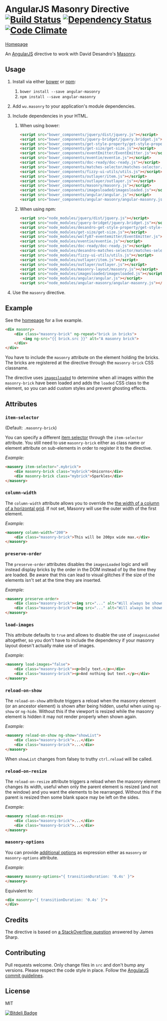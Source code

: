 # AngularJS Masonry Directive [![Build Status](https://travis-ci.org/passy/angular-masonry.png)](https://travis-ci.org/passy/angular-masonry) [![Dependency Status](https://gemnasium.com/passy/angular-masonry.png)](https://gemnasium.com/passy/angular-masonry) [![Code Climate](https://codeclimate.com/github/passy/angular-masonry.png)](https://codeclimate.com/github/passy/angular-masonry)

[Homepage](http://passy.github.io/angular-masonry)

An [AngularJS](http://angularjs.org/) directive to work with David Desandro's [Masonry](http://masonry.desandro.com/).

## Usage

1. Install via either [bower](http://bower.io/) or [npm](https://www.npmjs.com/):
    1. `bower install --save angular-masonry`
    2. `npm install --save angular-masonry`
2. Add `wu.masonry` to your application's module dependencies.
3. Include dependencies in your HTML.
    1. When using bower:
        
        ```html
        <script src="bower_components/jquery/dist/jquery.js"></script>
	    <script src="bower_components/jquery-bridget/jquery.bridget.js"></script>
	    <script src="bower_components/get-style-property/get-style-property.js"></script>
	    <script src="bower_components/get-size/get-size.js"></script>
	    <script src="bower_components/eventEmitter/EventEmitter.js"></script>
	    <script src="bower_components/eventie/eventie.js"></script>
	    <script src="bower_components/doc-ready/doc-ready.js"></script>
	    <script src="bower_components/matches-selector/matches-selector.js"></script>
	    <script src="bower_components/fizzy-ui-utils/utils.js"></script>
	    <script src="bower_components/outlayer/item.js"></script>
	    <script src="bower_components/outlayer/outlayer.js"></script>
	    <script src="bower_components/masonry/masonry.js"></script>
	    <script src="bower_components/imagesloaded/imagesloaded.js"></script>
	    <script src="bower_components/angular/angular.js"></script>
	    <script src="bower_components/angular-masonry/angular-masonry.js"></script>
        ```
    
    2. When using npm:
        
        ```html
        <script src="node_modules/jquery/dist/jquery.js"></script>
        <script src="node_modules/jquery-bridget/jquery.bridget.js"></script>
        <script src="node_modules/desandro-get-style-property/get-style-property.js"></script>
        <script src="node_modules/get-size/get-size.js"></script>
        <script src="node_modules/wolfy87-eventemitter/EventEmitter.js"></script>
        <script src="node_modules/eventie/eventie.js"></script>
        <script src="node_modules/doc-ready/doc-ready.js"></script>
        <script src="node_modules/desandro-matches-selector/matches-selector.js"></script>
        <script src="node_modules/fizzy-ui-utils/utils.js"></script>
        <script src="node_modules/outlayer/item.js"></script>
        <script src="node_modules/outlayer/outlayer.js"></script>
        <script src="node_modules/masonry-layout/masonry.js"></script>
        <script src="node_modules/imagesloaded/imagesloaded.js"></script>
        <script src="node_modules/angular/angular.js"></script>
        <script src="node_modules/angular-masonry/angular-masonry.js"></script>
        ```
    
4. Use the `masonry` directive.

## Example

See the [homepage](http://passy.github.io/angular-masonry) for a live example.

```html
<div masonry>
    <div class="masonry-brick" ng-repeat="brick in bricks">
        <img ng-src="{{ brick.src }}" alt="A masonry brick">
    </div>
</div>
```

You have to include the `masonry` attribute on the element holding the bricks.
The bricks are registered at the directive through the `masonry-brick` CSS
classname.

The directive uses [`imagesloaded`](https://github.com/desandro/imagesloaded) to
determine when all images within the `masonry-brick` have been loaded and adds
the `loaded` CSS class to the element, so you can add custom styles and
prevent ghosting effects.

## Attributes

### `item-selector`

(Default: `.masonry-brick`)

You can specify a different [item
selector](http://masonry.desandro.com/options.html#itemselector) through the
`item-selector` attribute. You still need to use `masonry-brick` either as class
name or element attribute on sub-elements in order to register it to the
directive.

*Example:*

```html
<masonry item-selector=".mybrick">
    <div masonry-brick class="mybrick">Unicorns</div>
    <div masonry-brick class="mybrick">Sparkles</div>
</masonry>
```

### `column-width`

The `column-width` attribute allows you to override the [the width of a column
of a horizontal grid](http://masonry.desandro.com/options.html#columnwidth). If
not set, Masonry will use the outer width of the first element.

*Example:*

```html
<masonry column-width="200">
    <div class="masonry-brick">This will be 200px wide max.</div>
</masonry>
```

### `preserve-order`

The `preserve-order` attributes disables the `imagesLoaded` logic and will
instead display bricks by the order in the DOM instead of by the time they are
loaded. Be aware that this can lead to visual glitches if the size of the
elements isn't set at the time they are inserted.

*Example:*

```html
<masonry preserve-order>
    <div class="masonry-brick"><img src="..." alt="Will always be shown 1st"></div>
    <div class="masonry-brick"><img src="..." alt="Will always be shown 2nd"></div>
</masonry>
```

### `load-images`

This attribute defaults to `true` and allows to disable the use of `imagesLoaded`
altogether, so you don't have to include the dependency if your masonry layout
doesn't actually make use of images.

*Example:*

```html
<masonry load-images="false">
    <div class="masonry-brick"><p>Only text.</p></div>
    <div class="masonry-brick"><p>And nothing but text.</p></div>
</masonry>
```

### `reload-on-show`

The `reload-on-show` attribute triggers a reload when the masonry element (or an
ancestor element) is shown after being hidden, useful when using `ng-show` or 
`ng-hide`. Without this if the viewport is resized while the masonry element is 
hidden it may not render properly when shown again.

*Example:*

```html
<masonry reload-on-show ng-show="showList">
    <div class="masonry-brick">...</div>
    <div class="masonry-brick">...</div>
</masonry>
```

When `showList` changes from falsey to truthy `ctrl.reload` will be called.


### `reload-on-resize`

The `reload-on-resize` attribute triggers a reload when the masonry element changes
its width, useful when only the parent element is resized (and not the window) and 
you want the elements to be rearranged. Without this if the parent is resized then 
some blank space may be left on the sides.

*Example:*

```html
<masonry reload-on-resize>
    <div class="masonry-brick">...</div>
    <div class="masonry-brick">...</div>
</masonry>
```


### `masonry-options`

You can provide [additional options](http://masonry.desandro.com/options.html)
as expression either as `masonry` or `masonry-options` attribute.

*Example:*

```html
<masonry masonry-options="{ transitionDuration: '0.4s' }">
</masonry>
```

Equivalent to:

```html
<div masonry="{ transitionDuration: '0.4s' }">
</div>
```

## Credits

The directive is based on
[a StackOverflow question](http://stackoverflow.com/questions/16504151/masonry-with-angularjs)
answered by James Sharp.


## Contributing

Pull requests welcome. Only change files in `src` and don't bump any versions.
Please respect the code style in place. Follow the
[AngularJS commit guidelines](https://github.com/angular/angular.js/blob/master/CONTRIBUTING.md#commit-message-format).

## License

MIT


[![Bitdeli Badge](https://d2weczhvl823v0.cloudfront.net/passy/angular-masonry/trend.png)](https://bitdeli.com/free "Bitdeli Badge")

